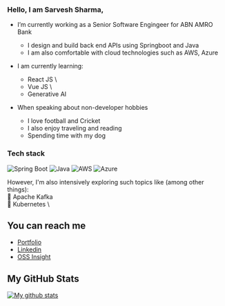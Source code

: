 ### Hello, I am Sarvesh Sharma,

- I’m currently working as a Senior Software Engingeer for ABN AMRO Bank
  - I design and build back end APIs using Springboot and Java
  - I am also comfortable with cloud technologies such as AWS, Azure

- I am currently learning:
  - React JS \
  - Vue JS \
  - Generative AI
- When speaking about non-developer hobbies
  - I love football and Cricket
  - I also enjoy traveling and reading
  - Spending time with my dog

### Tech stack 

![Spring Boot](https://img.shields.io/badge/springboot-%236DB33F.svg?style=for-the-badge&logo=springboot&logoColor=white)
![Java](https://img.shields.io/badge/java-%23ED8B00.svg?style=for-the-badge&logo=java&logoColor=white)
![AWS](https://img.shields.io/badge/Amazon_AWS-FF9900?style=for-the-badge&logo=amazonaws&logoColor=white)
![Azure](https://img.shields.io/badge/Azure_DevOps-0078D7?style=for-the-badge&logo=azure-devops&logoColor=white)

However, I'm also intensively exploring such topics like (among other things): \
🔹 Apache Kafka \
🔹 Kubernetes \

## You can reach me 

- [Portfolio](https://sarvesh27sharma.github.io/portfolio/)
- [Linkedin](https://www.linkedin.com/in/sarvesh-sharma-7685231b/)
- [OSS Insight](https://ossinsight.io/analyze/Sarvesh27Sharma)

## My GitHub Stats

<a href="https://github.com/sarvesh27sharma/sarvesh">
 <img align="center" src="https://github-readme-stats.vercel.app/api?username=sarvesh27sharma&show_icons=true&theme=light&line_height=27&include_all_commits=true&count_private=true&hide=issues,prs,contribs" alt="My github stats"/>
</a>
